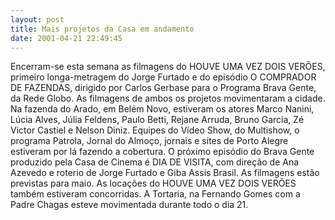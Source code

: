 ```yaml
---
layout: post
title: Mais projetos da Casa em andamento
date: 2001-04-21 22:49:45
---
```

Encerram-se esta semana as filmagens do HOUVE UMA VEZ DOIS VERÕES, primeiro longa-metragem do Jorge Furtado e do episódio O COMPRADOR DE FAZENDAS, dirigido por Carlos Gerbase para o Programa Brava Gente, da Rede Globo. As filmagens de ambos os projetos movimentaram a cidade. Na fazenda do Arado, em Belém Novo, estiveram os atores Marco Nanini, Lúcia Alves, Júlia Feldens, Paulo Betti, Rejane Arruda, Bruno Garcia, Zé Victor Castiel e Nelson Diniz. Equipes do Vídeo Show, do Multishow, o programa Patrola, Jornal do Almoço, jornais e sites de Porto Alegre estiveram por lá fazendo a cobertura. O próximo episódio do Brava Gente produzido pela Casa de Cinema é DIA DE VISITA, com direção de Ana Azevedo e roterio de Jorge Furtado e Giba Assis Brasil. As filmagens estão previstas para maio. As locações do HOUVE UMA VEZ DOIS VERÕES também estiveram concorridas. A Tortaria, na Fernando Gomes com a Padre Chagas esteve movimentada durante todo o dia 21.